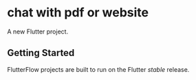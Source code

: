 # chat with pdf or website

A new Flutter project.

## Getting Started

FlutterFlow projects are built to run on the Flutter _stable_ release.
